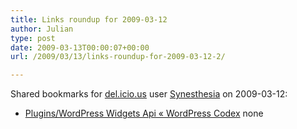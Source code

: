 ```yaml
---
title: Links roundup for 2009-03-12
author: Julian
type: post
date: 2009-03-13T00:00:07+00:00
url: /2009/03/13/links-roundup-for-2009-03-12-2/

---
```

Shared bookmarks for [del.icio.us][1] user [Synesthesia][2] on 2009-03-12:

  * [Plugins/WordPress Widgets Api &laquo; WordPress Codex][3] 
    none</li> </ul>

 [1]: http://del.icio.us/
 [2]: http://del.icio.us/synesthesia
 [3]: http://codex.wordpress.org/Plugins/WordPress_Widgets_Api